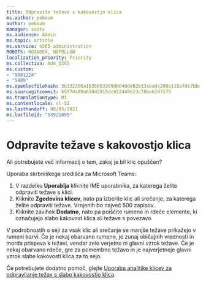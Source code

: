 ```yaml
---
title: Odpravite težave s kakovostjo klica
ms.author: pebaum
author: pebaum
manager: scotv
ms.audience: Admin
ms.topic: article
ms.service: o365-administration
ROBOTS: NOINDEX, NOFOLLOW
localization_priority: Priority
ms.collection: Adm_O365
ms.custom:
- "9001224"
- "5489"
ms.openlocfilehash: 3b332396a1626063369db04dde62b13abadc290c119afdc7bba042da21f7bfba
ms.sourcegitcommit: b5f7da89a650d2915dc652449623c78be6247175
ms.translationtype: MT
ms.contentlocale: sl-SI
ms.lasthandoff: 08/05/2021
ms.locfileid: "53921095"
---
```

# <a name="troubleshoot-call-quality-problems"></a>Odpravite težave s kakovostjo klica

Ali potrebujete več informacij o tem, zakaj je bil klic opuščen?

Uporaba skrbniškega središča za Microsoft Teams:

1. V razdelku **Uporablja** kliknite IME uporabnika, za katerega želite odpraviti težave s klici.
2. Kliknite **Zgodovina klicev**, nato pa izberite klic ali srečanje, za katerega želite odpraviti težave. Vrnjenih bo največ 500 zapisov.
3. Kliknite zavihek **Dodatno**, nato pa poiščite rumene in rdeče elemente, ki označujejo slabo kakovost klica ali težave s povezavo.

V podrobnostih o seji za vsak klic ali srečanje se manjše težave prikažejo v rumeni barvi. Če je nekaj obarvano rumeno, je zunaj običajnih vrednosti in morda prispeva k težavi, vendar zelo verjetno ni glavni vzrok težave. Če je nekaj obarvano rdeče, gre za pomembno težavo in je najverjetneje glavni vzrok slabe kakovosti klica za to sejo.

Če potrebujete dodatno pomoč, glejte [Uporaba analitike klicev za odpravljanje težav s slabo kakovostjo klica](https://docs.microsoft.com/microsoftteams/use-call-analytics-to-troubleshoot-poor-call-quality#troubleshoot-call-quality-problems-using-call-analytics).
